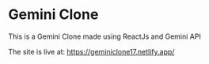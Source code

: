 # Gemini Clone

This is a Gemini Clone made using ReactJs and Gemini API

The site is live at: https://geminiclone17.netlify.app/
